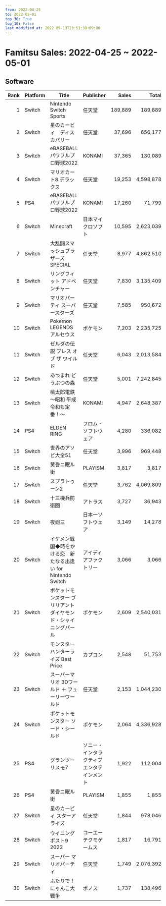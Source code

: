 ```yaml
---
from: 2022-04-25
to: 2022-05-01
top_30: True
top_10: False
last_modified_at: 2022-05-13T23:51:38+09:00
---
```

# Famitsu Sales: 2022-04-25 ~ 2022-05-01
## Software
| Rank | Platform | Title | Publisher | Sales | Total | Rate | New |
| -: | -- | -- | -- | -: | -: | -: | -- |
| 1 | Switch | Nintendo Switch Sports | 任天堂 | 189,889 | 189,889 | 40% | **New** |
| 2 | Switch | 星のカービィ　ディスカバリー | 任天堂 | 37,696 | 656,177 | 20% |  |
| 3 | Switch | eBASEBALLパワフルプロ野球2022 | KONAMI | 37,365 | 130,089 | 40% |  |
| 4 | Switch | マリオカート8 デラックス | 任天堂 | 19,253 | 4,598,878 | 20% |  |
| 5 | PS4 | eBASEBALLパワフルプロ野球2022 | KONAMI | 17,260 | 71,799 | 40% |  |
| 6 | Switch | Minecraft | 日本マイクロソフト | 10,595 | 2,623,039 | 20% |  |
| 7 | Switch | 大乱闘スマッシュブラザーズ SPECIAL | 任天堂 | 8,977 | 4,862,510 | 20% |  |
| 8 | Switch | リングフィット アドベンチャー | 任天堂 | 7,830 | 3,135,409 | 20% |  |
| 9 | Switch | マリオパーティ スーパースターズ | 任天堂 | 7,585 | 950,672 | 20% |  |
| 10 | Switch | Pokemon LEGENDS アルセウス | ポケモン | 7,203 | 2,235,725 | 20% |  |
| 11 | Switch | ゼルダの伝説 ブレス オブ ザ ワイルド | 任天堂 | 6,043 | 2,013,584 | 20% |  |
| 12 | Switch | あつまれ どうぶつの森 | 任天堂 | 5,001 | 7,242,845 | 20% |  |
| 13 | Switch | 桃太郎電鉄 〜昭和 平成 令和も定番！〜 | KONAMI | 4,947 | 2,648,387 | 20% |  |
| 14 | PS4 | ELDEN RING | フロム・ソフトウェア | 4,280 | 336,082 | 20% |  |
| 15 | Switch | 世界のアソビ大全51 | 任天堂 | 3,996 | 969,448 | 20% |  |
| 16 | Switch | 黄昏ニ眠ル街 | PLAYISM | 3,817 | 3,817 | 40% | **New** |
| 17 | Switch | スプラトゥーン2 | 任天堂 | 3,762 | 4,069,809 | 20% |  |
| 18 | Switch | 十三機兵防衛圏 | アトラス | 3,727 | 36,943 | 20% |  |
| 19 | Switch | 夜廻三 | 日本一ソフトウェア | 3,149 | 14,278 | 40% |  |
| 20 | Switch | イケメン戦国◆時をかける恋　新たなる出逢い for Nintendo Switch | アイディアファクトリー | 3,066 | 3,066 | 40% | **New** |
| 21 | Switch | ポケットモンスター ブリリアントダイヤモンド・シャイニングパール | ポケモン | 2,609 | 2,540,031 | 20% |  |
| 22 | Switch | モンスターハンターライズ Best Price | カプコン | 2,548 | 51,753 | 20% |  |
| 23 | Switch | スーパーマリオ 3Dワールド ＋ フューリーワールド | 任天堂 | 2,153 | 1,044,230 | 20% |  |
| 24 | Switch | ポケットモンスター ソード・シールド | ポケモン | 2,064 | 4,336,928 | 20% |  |
| 25 | PS4 | グランツーリスモ7 | ソニー・インタラクティブエンタテインメント | 1,922 | 112,004 | 20% |  |
| 26 | PS4 | 黄昏ニ眠ル街 | PLAYISM | 1,855 | 1,855 | 60% | **New** |
| 27 | Switch | 星のカービィ スターアライズ | 任天堂 | 1,844 | 978,046 | 20% |  |
| 28 | Switch | ウイニングポスト9 2022 | コーエーテクモゲームス | 1,817 | 16,791 | 20% |  |
| 29 | Switch | スーパー マリオパーティ | 任天堂 | 1,749 | 2,076,392 | 20% |  |
| 30 | Switch | ふたりで！にゃんこ大戦争 | ポノス | 1,737 | 138,496 | 20% |  |